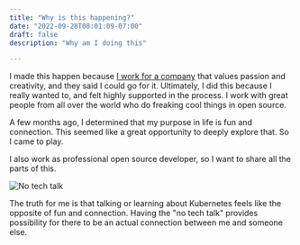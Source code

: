 ```yaml
---
title: "Why is this happening?"
date: "2022-09-28T08:01:09-07:00"
draft: false
description: "Why am I doing this"

---
```

I made this happen because [I work for a company](http://www.gresearchoss.io) that values passion and creativity, and they said I could go for it. Ultimately, I did this because I really wanted to, and felt highly supported in the process. I work with great people from all over the world who do freaking cool things in open source.

A few months ago, I determined that my purpose in life is fun and connection. This seemed like a great opportunity to deeply explore that. So I came to play.

I also work as professional open source developer, so I want to share all the parts of this.


![No tech talk](img/no-tech-talk.jpg)
 

The truth for me is that talking or learning about Kubernetes feels like the opposite of fun and connection. Having the "no tech talk" provides possibility for there to be an actual connection between me and someone else.


